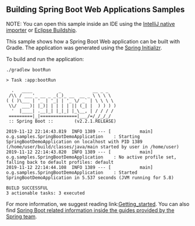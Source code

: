 ## Building Spring Boot Web Applications Samples

NOTE: You can open this sample inside an IDE using the [IntelliJ native importer](https://www.jetbrains.com/help/idea/gradle.html#gradle_import_project_start) or [Eclipse Buildship](https://projects.eclipse.org/projects/tools.buildship).

This sample shows how a Spring Boot Web application can be built with Gradle.
The application was generated using the [Spring Initializr](https://start.spring.io/#!type=gradle-project).

To build and run the application:

```
./gradlew bootRun
```

```
> Task :app:bootRun

  .   ____          _            __ _ _
 /\\ / ___'_ __ _ _(_)_ __  __ _ \ \ \ \
( ( )\___ | '_ | '_| | '_ \/ _` | \ \ \ \
 \\/  ___)| |_)| | | | | || (_| |  ) ) ) )
  '  |____| .__|_| |_|_| |_\__, | / / / /
 =========|_|==============|___/=/_/_/_/
 :: Spring Boot ::        (v2.2.1.RELEASE)

2019-11-12 22:14:43.819  INFO 1389 --- [           main] o.g.samples.SpringBootDemoApplication    : Starting SpringBootDemoApplication on localhost with PID 1389 (/home/user/build/classes/java/main started by user in /home/user)
2019-11-12 22:14:43.820  INFO 1389 --- [           main] o.g.samples.SpringBootDemoApplication    : No active profile set, falling back to default profiles: default
2019-11-12 22:14:44.108  INFO 1389 --- [           main] o.g.samples.SpringBootDemoApplication    : Started SpringBootDemoApplication in 5.537 seconds (JVM running for 5.8)

BUILD SUCCESSFUL
3 actionable tasks: 3 executed
```

For more information, we suggest reading link:[Getting_started](https://docs.gradle.org/current/userguide/getting_started.html).
You can also find [Spring Boot related information inside the guides provided by the Spring team](https://spring.io/guides).
